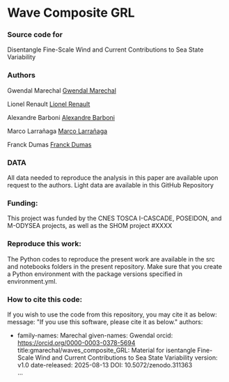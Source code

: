 # Wave Composite GRL
### Source code for
Disentangle Fine-Scale Wind and Current Contributions to Sea State Variability
### Authors
Gwendal Marechal [Gwendal Marechal](https://gmarechal.github.io)

Lionel Renault [Lionel Renault](https://www.researchgate.net/profile/Lionel-Renault)

Alexandre Barboni [Alexandre Barboni](https://www.researchgate.net/profile/Alexandre-Barboni)

Marco Larrañaga [Marco Larrañaga](https://www.researchgate.net/profile/Marco-Larranaga)

Franck Dumas [Franck Dumas](https://www.researchgate.net/profile/Franck-Dumas)

### DATA
All data needed to reproduce the analysis in this paper are available upon request to the authors. Light data are available in this GitHub Repository

### Funding:
This project was funded by the CNES TOSCA I-CASCADE, POSEIDON, and M-ODYSEA  projects, as well as the SHOM project #XXXX

### Reproduce this work:
The Python codes to reproduce the present work are available in the src and notebooks folders in the present repository. Make sure that you create a Python environment with the package versions specified in environment.yml.

### How to cite this code:

If you wish to use the code from this repository, you may cite it as below:
message: "If you use this software, please cite it as below."
authors:
- family-names: Marechal
  given-names: Gwendal
orcid: https://orcid.org/0000-0003-0378-5694
title:gmarechal/waves_composite_GRL: Material for isentangle Fine-Scale Wind and Current Contributions to Sea State Variability
version: v1.0
date-released: 2025-08-13
DOI: 10.5072/zenodo.311363                      
...
